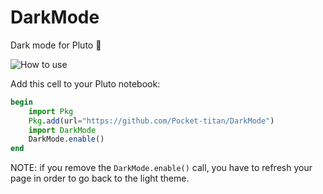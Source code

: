 # DarkMode
Dark mode for Pluto 🎉

![How to use](https://user-images.githubusercontent.com/4435990/95021467-76416380-0671-11eb-88a5-8c3bfd23a530.gif)

Add this cell to your Pluto notebook:
```julia
begin
    import Pkg
    Pkg.add(url="https://github.com/Pocket-titan/DarkMode")
    import DarkMode
    DarkMode.enable()
end
```

NOTE: if you remove the `DarkMode.enable()` call, you have to refresh your page in order to go back to the light theme.
